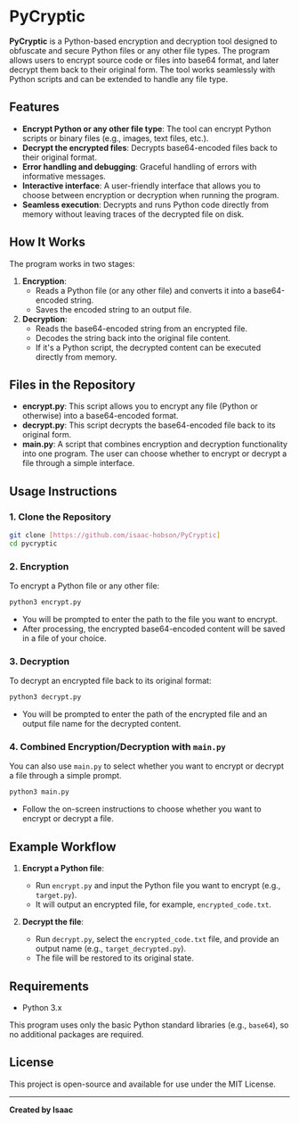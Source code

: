 # PyCryptic

**PyCryptic** is a Python-based encryption and decryption tool designed to obfuscate and secure Python files or any other file types. The program allows users to encrypt source code or files into base64 format, and later decrypt them back to their original form. The tool works seamlessly with Python scripts and can be extended to handle any file type.

## Features

- **Encrypt Python or any other file type**: The tool can encrypt Python scripts or binary files (e.g., images, text files, etc.).
- **Decrypt the encrypted files**: Decrypts base64-encoded files back to their original format.
- **Error handling and debugging**: Graceful handling of errors with informative messages.
- **Interactive interface**: A user-friendly interface that allows you to choose between encryption or decryption when running the program.
- **Seamless execution**: Decrypts and runs Python code directly from memory without leaving traces of the decrypted file on disk.

## How It Works

The program works in two stages:
1. **Encryption**:
   - Reads a Python file (or any other file) and converts it into a base64-encoded string.
   - Saves the encoded string to an output file.
2. **Decryption**:
   - Reads the base64-encoded string from an encrypted file.
   - Decodes the string back into the original file content.
   - If it's a Python script, the decrypted content can be executed directly from memory.

## Files in the Repository

- **encrypt.py**: This script allows you to encrypt any file (Python or otherwise) into a base64-encoded format.
- **decrypt.py**: This script decrypts the base64-encoded file back to its original form.
- **main.py**: A script that combines encryption and decryption functionality into one program. The user can choose whether to encrypt or decrypt a file through a simple interface.

## Usage Instructions

### 1. Clone the Repository

```bash
git clone [https://github.com/isaac-hobson/PyCryptic] 
cd pycryptic
```

### 2. Encryption

To encrypt a Python file or any other file:

```bash
python3 encrypt.py
```

- You will be prompted to enter the path to the file you want to encrypt.
- After processing, the encrypted base64-encoded content will be saved in a file of your choice.

### 3. Decryption

To decrypt an encrypted file back to its original format:

```bash
python3 decrypt.py
```

- You will be prompted to enter the path of the encrypted file and an output file name for the decrypted content.

### 4. Combined Encryption/Decryption with `main.py`

You can also use `main.py` to select whether you want to encrypt or decrypt a file through a simple prompt.

```bash
python3 main.py
```

- Follow the on-screen instructions to choose whether you want to encrypt or decrypt a file.

## Example Workflow

1. **Encrypt a Python file**:
    - Run `encrypt.py` and input the Python file you want to encrypt (e.g., `target.py`).
    - It will output an encrypted file, for example, `encrypted_code.txt`.
    
2. **Decrypt the file**:
    - Run `decrypt.py`, select the `encrypted_code.txt` file, and provide an output name (e.g., `target_decrypted.py`).
    - The file will be restored to its original state.

## Requirements

- Python 3.x

This program uses only the basic Python standard libraries (e.g., `base64`), so no additional packages are required.

## License

This project is open-source and available for use under the MIT License.

---

**Created by Isaac**
